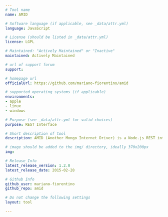```yaml
---
# Tool name
name: AMID

# Software language (if applicable, see _data/attr.yml)
language: JavaScript

# License (should be listed in _data/attr.yml)
license: LGPL

# Maintained: "Actively Maintained" or "Inactive"
maintained: Actively Maintained

# url of support forum
support: 

# homepage url
officialUrl: https://github.com/mariano-fiorentino/amid

# supported operating systems (if applicable)
environments:
- apple
- linux
- windows

# Purpose (see _data/attr.yml for valid choices)
purpose: REST Interface

# Short description of tool
description: AMID (Another Mongo Internet Driver) is a Node.js REST interface for MongoDB. We modified mongodb-rest (https://github.com/tdegrunt/mongodb-rest) with further features including an optional GUI that uses AMID to query data over MongoDB collections.

# image should be added to the img/ directory, ideally 370x200px
img: 

# Release Info
latest_release_version: 1.2.0
latest_release_date: 2015-02-28

# Github Info
github_user: mariano-fiorentino
github_repo: amid

# Do not change the following settings
layout: tool

---
```


